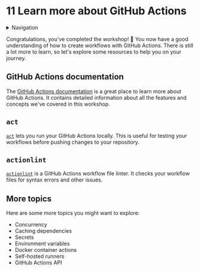 # 11 Learn more about GitHub Actions

<details>
<summary>Navigation</summary>

1. ~~[Creating a workflow](../001/README.md)~~
1. ~~[Building code in a workflow](../002/README.md)~~
1. ~~[Running multiple jobs in parallel](../003/README.md)~~
1. ~~[Running jobs in sequence](../004/README.md)~~
1. ~~[Deploying to GitHub Pages](../005/README.md)~~
1. ~~[Using other events to run workflows](../006/README.md)~~
1. ~~[Outputs from steps and jobs](../007/README.md)~~
1. ~~[Keeping dependencies up to date with Dependabot](../008/README.md)~~
1. ~~[Matrices](../009/README.md)~~
1. ~~**Workflow dispatch inputs and security verification**~~
1. **Learn more about GitHub Actions** (this task)

</details>

Congratulations, you've completed the workshop! 🎉
You now have a good understanding of how to create workflows with GitHub Actions.
There is still a lot more to learn, so let's explore some resources to help you on your journey.

## GitHub Actions documentation

The [GitHub Actions documentation](https://docs.github.com/en/actions) is a great place to learn more about GitHub Actions.
It contains detailed information about all the features and concepts we've covered in this workshop.

## `act`

[`act`](https://github.com/nektos/act) lets you run your GitHub Actions locally.
This is useful for testing your workflows before pushing changes to your repository.

## `actionlint`

[`actionlint`](https://github.com/rhysd/actionlint) is a GitHub Actions workflow file linter.
It checks your workflow files for syntax errors and other issues.

## More topics

Here are some more topics you might want to explore:

- Concurrency
- Caching dependencies
- Secrets
- Environment variables
- Docker container actions
- Self-hosted runners
- GitHub Actions API
